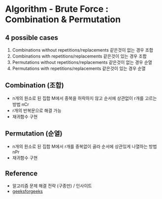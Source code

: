 # Algorithm - Brute Force : Combination & Permutation

## 4 possible cases
1. Combinations without repetitions/replacements 같은것이 없는 경우 조합
2. Combinations with repetitions/replacements 같은것이 있는 경우 조합
3. Permutations without repetitions/replacements  같은것이 없는 경우 순열 
4. Permutations with repetitions/replacements 같은것이 있는 경우 순열

## Combination (조합)
- n개의 원소로 된 집합 M에서 중복을 허락하지 않고 순서에 상관없이 r개를 고르는 방법 nCr
- r개의 반복문으로 해결 가능 
- 재귀함수 구현 

## Permutation (순열)
- n개의 원소로 된 집합 M에서 r개를 중복없이 골라 순서에 상관있게 나열하는 방법 nPr
- 재귀함수 구현 

## Reference
- 알고리즘 문제 해결 전략 (구종만) / 인사이트
- [geeksforgeeks](http://www.geeksforgeeks.org/combinations-with-repetitions/)